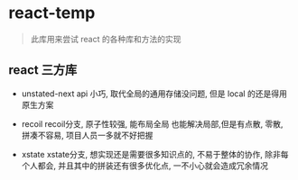 # react-temp

> 此库用来尝试 react 的各种库和方法的实现


## react 三方库

- unstated-next  api 小巧, 取代全局的通用存储没问题,  但是 local 的还是得用原生方案

- recoil  recoil分支, 原子性较强, 能布局全局 也能解决局部,但是有点散, 零散, 拼凑不容易, 项目人员一多就不好把握

- xstate xstate分支,  想实现还是需要很多知识点的, 不易于整体的协作, 除非每个人都会, 并且其中的拼装还有很多优化点, 一不小心就会造成冗余情况
